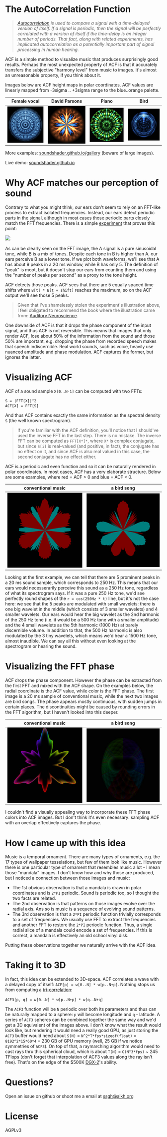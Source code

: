 # The AutoCorrelation Function

> _[Autocorrelation](https://pages.mtu.edu/~suits/autocorrelation.html) is used to compare a signal with a time-delayed version of itself. If a signal is periodic, then the signal will be perfectly correlated with a version of itself if the time-delay is an integer number of periods. That fact, along with related experiments, has implicated autocorrelation as a potentially important part of signal processing in human hearing._

 ACF is a simple method to visualize music that produces surprisingly good results. Perhaps the most unexpected property of ACF is that it accurately transfers the subjective "harmony level" from music to images. It's almost an unreasonable property, if you think about it.

 Images below are ACF height maps in polar coordinates. ACF values are linearly mapped from -3sigma .. +3sigma range to the blue..orange palette.

Female vocal         | David Parsons        | Piano                   | Bird
-------------------- | -------------------- | ----------------------- | --------------------
![](pics/song-2.jpg) | ![](pics/bowl-3.jpg) | ![](pics/piano-p.jpg)   | ![](pics/bird-2.jpg)

More examples: [soundshader.github.io/gallery](https://soundshader.github.io/gallery/) (beware of large images).

Live demo: [soundshader.github.io](https://soundshader.github.io/)

# Why ACF matches our perception of sound

Contrary to what you might think, our ears don't seem to rely on an FFT-like process to extract isolated frequencies. Instead, our ears detect periodic parts in the signal, although in most cases those periodic parts closely match the FFT frequencies. There is a simple [experiment](https://auditoryneuroscience.com/pitch/missing-fundamental-stimuli) that proves this point:

![](https://auditoryneuroscience.com/sites/default/files/missingFundamental2.png)

As can be clearly seen on the FFT image, the A signal is a pure sinusoidal tone, while B is a mix of tones. Despite each tone in B is higher than A, our ears perceive B as a lower tone. If we plot both waveforms, we'll see that A has about 9 peaks in a 20 ms window, while B has only 5. The definition of "peak" is moot, but it doesn't stop our ears from counting them and using the "number of peaks per second" as a proxy to the tone height.

ACF detects those peaks. ACF sees that there are 5 equally spaced time shifts where `B[t] * B[t + shift]` reaches the maximum, so on the ACF output we'll see those 5 peaks.

> Given that I've shamelessly stolen the experiment's illustration above, I feel obligated to recommend the book where the illustration came from: [Auditory Neuroscience](https://auditoryneuroscience.com/book-preview).

One downside of ACF is that it drops the phase component of the input signal, and thus ACF is not reversible. This means that images that only render ACF, lose about 50% of the information from the sound and those 50% are important, e.g. dropping the phase from recorded speech makes that speech indiscernible. Real world sounds, such as voice, heavily use nuanced amplitude and phase modulation. ACF captures the former, but ignores the latter.

# Visualizing ACF

ACF of a sound sample `X[0..N-1]` can be computed with two FFTs:

```
S = |FFT[X]|^2
ACF[X] = FFT[S]
```

And thus ACF contains exactly the same information as the spectral density `S` (the well known spectrogram).

> If you're familiar with the ACF definition, you'll notice that I should've used the inverse FFT in the last step. There is no mistake. The inverse FFT can be computed as `FFT[X*]*`, where `X*` is complex conjugate, but since `S[i]` is real-valued (and positive, in fact), the conjugate has no effect on it, and since ACF is also real valued in this case, the second conjugate has no effect either.

ACF is a periodic and even function and so it can be naturally rendered in polar coordinates. In most cases, ACF has a very elaborate structure. Below are some examples, where red = ACF > 0 and blue = ACF < 0.

conventional music    | a bird song
--------------------- | ---------------------
![](pics/acf-c-1.jpg) | ![](pics/acf-c-3.jpg)

Looking at the first example, we can tell that there are 5 prominent peaks in a 20 ms sound sample, which corresponds to 250 Hz. This means that our ears would necesserarily perceive this sound as a 250 Hz tone, regardless of what its spectrogram says. If it was a pure 250 Hz tone, we'd see perfectly round shapes of the `r = cos(250Hz * t)` line, but it's not the case here: we see that the 5 peaks are modulated with small wavelets: there is one big wavelet in the middle (which consists of 3 smaller wavelets) and 4 smaller wavelets. Our ears would hear the big wavelet as the 2nd harmonic of the 250 Hz tone (i.e. it would be a 500 Hz tone with a smaller amplitude) and the 4 small wavelets as the 5th harmonic (1000 Hz) at barely discernible volume. In addition to that, the 500 Hz harmonic is also modulated by the 3 tiny wavelets, which means we'd hear a 1500 Hz tone, almost inaudible. We can say all this without even looking at the spectrogram or hearing the sound.

# Visualizing the FFT phase

ACF drops the phase component. However the phase can be extracted from the first FFT and mixed with the ACF shape. On the examples below, the radial coordinate is the ACF value, while color is the FFT phase. The first image is a 20 ms sample of conventional music, while the next two images are bird songs. The phase appears mostly continuous, with sudden jumps in certain places. The discontinuities might be caused by rounding errors in the FFT algorithm, but I haven't looked into this deeper.

conventional music    | a bird song
--------------------- | ---------------------
![](pics/phase-1.jpg) | ![](pics/phase-3.jpg)

I couldn't find a visually appealing way to incorporate these FFT phase colors into ACF images. But I don't think it's even necessary: sampling ACF with an overlap effectively captures the phase.

# How I came up with this idea

Music is a temporal ornament. There are many types of ornaments, e.g. the 17 types of wallpaper tesselations, but few of them look like music. However there is one particular type of ornament that resembles music a lot - I mean those "mandala" images. I don't know how and why those are produced, but I noticed a connection between those images and music:

- The 1st obvious observation is that a mandala is drawn in polar coordinates and is `2*PI` periodic. Sound is periodic too, so I thought the two facts are related.
- The 2nd observation is that patterns on those images evolve over the radial axis. Ans so is music is a sequence of evolving sound patterns.
- The 3rd observation is that a `2*PI` periodic function trivially corresponds to a set of frequencies. We usually use FFT to extract the frequencies and another FFT to restore the `2*PI` periodic function. Thus, a single radial slice of a mandala could encode a set of frequencies. If this is correct, a mandala is effectively an old school vinyl disk.

Putting these observations together we naturally arrive with the ACF idea.

# Taking it to 3D

In fact, this idea can be extended to 3D-space. ACF correlates a wave with a delayed copy of itself: `ACF[p] = w[0..N] * w[p..N+p]`. Nothing stops us from computing a [tri-correlation](https://en.wikipedia.org/wiki/Triple_correlation):

`ACF3[p, q] = w[0..N] * w[p..N+p] * w[q..N+q]`

The `ACF3` function will be `N` periodic over both its parameters and thus can be naturally mapped to a sphere: `p` will become longitude and `q` - latitude. A series of `ACF3` spheres can be combined together the same way and we'd get a 3D equivalent of the images above. I don't know what the result would look like, but rendering it would need a really good GPU, as just storing the `ACF3` buffer would need about `S(N)` = `N^2*T*fps*sizeof(float)` = `8192^2*15*60*4` = 230 GB of GPU memory (well, 25 GB if we notice symmetries of `ACF3`). On top of that, a raymarching algorithm would need to cast rays thru this spherical cloud, which is about `T(N)` = `O(N^3*fps)` ~ 245 TFlops (don't forget that interpolation of ACF3 values along the ray isn't free). That's on the edge of the $500K [DGX-2](https://www.nvidia.com/content/dam/en-zz/Solutions/Data-Center/dgx-1/dgx-2-datasheet-us-nvidia-955420-r2-web-new.pdf)'s ability.

# Questions?

Open an issue on github or shoot me a email at ssgh@aikh.org

# License

AGPLv3
